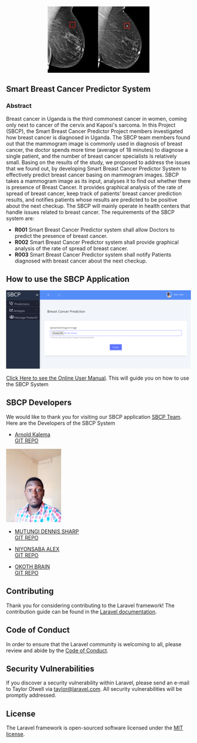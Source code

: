 
<p align="center">

<img src='sbcpBackEnd/images.jpeg'>

</p>

## Smart Breast Cancer Predictor System
### Abstract
Breast cancer in Uganda is the third commonest cancer in women, coming only next to cancer of the cervix and Kaposi's sarcoma. In this Project (SBCP), the Smart Breast Cancer Predictor Project members investigated how breast cancer is diagnosed in Uganda. The SBCP team members found out that the mammogram image is commonly used in diagnosis of breast cancer, the doctor spends more time (average of 18 minutes) to diagnose a single patient, and the number of breast cancer specialists is relatively small. Basing on the results of the study, we proposed to address the issues that we found out, by developing Smart Breast Cancer Predictor System to effectively predict breast cancer basing on mammogram images.
SBCP takes a mammogram image as its input, analyses it to find out whether there is presence of Breast Cancer. It provides graphical analysis of the rate of spread of breast cancer, keep track of patients’ breast cancer prediction results, and notifies patients whose results are predicted to be positive about the next checkup.
 The SBCP will mainly operate in health centers that handle issues related to breast cancer.
The requirements of the SBCP system are:
- **R001** Smart Breast Cancer Predictor system shall allow Doctors to predict the presence of breast cancer.
- **R002** Smart Breast Cancer Predictor system shall provide graphical analysis of the rate of spread of breast
  cancer.
- **R003** Smart Breast Cancer Predictor system shall notify Patients diagnosed with breast cancer about the next
  checkup.



## How to use the SBCP Application
<p align="center">
<img src='sbcpBackEnd/Screenshot.png'>
</p>

[Click Here to see the Online User Manual](https://laracasts.com). This will guide you on how to use the SBCP System 

## SBCP Developers

We would like to thank you for visiting our SBCP application  [SBCP Team](https://finalyearprojectforsaab.wordpress.com/roles).<br>
Here are the Developers of the SBCP System

- [Arnold Kalema](https://arnoldkk.000webhostapp.com/)<br>
[GIT REPO](https://github.com/kalemakk)
<p align="left">
<img src='sbcpBackEnd/20201120_072221.jpg' width="150" height="200">
</p>

- [MUTUNGI DENNIS SHARP](https://arnoldkk.000webhostapp.com/)<br>
[GIT REPO](https://github.com/kalemakk)
<p align="center">
</p>

- [NIYONSABA ALEX](https://arnoldkk.000webhostapp.com/)<br>
[GIT REPO](https://github.com/kalemakk)
<p align="center">
</p>

- [OKOTH BRAIN](https://arnoldkk.000webhostapp.com/)<br>
[GIT REPO](https://github.com/kalemakk)
<p align="center">
</p>


## Contributing

Thank you for considering contributing to the Laravel framework! The contribution guide can be found in the [Laravel documentation](https://laravel.com/docs/contributions).

## Code of Conduct

In order to ensure that the Laravel community is welcoming to all, please review and abide by the [Code of Conduct](https://laravel.com/docs/contributions#code-of-conduct).

## Security Vulnerabilities

If you discover a security vulnerability within Laravel, please send an e-mail to Taylor Otwell via [taylor@laravel.com](mailto:taylor@laravel.com). All security vulnerabilities will be promptly addressed.

## License

The Laravel framework is open-sourced software licensed under the [MIT license](https://opensource.org/licenses/MIT).
